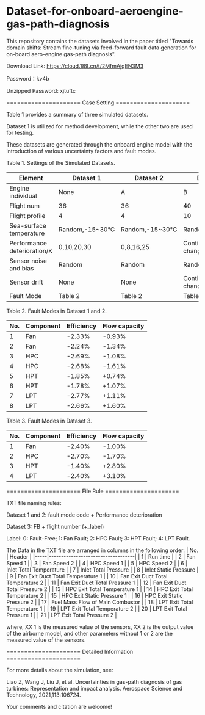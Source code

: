 # Dataset-for-onboard-aeroengine-gas-path-diagnosis
This repository contains the datasets involved in the paper titled "Towards domain shifts: Stream fine-tuning via feed-forward fault data generation for on-board aero-engine gas-path diagnosis".

Download Link: https://cloud.189.cn/t/2MfmAjqEN3M3

Password：kv4b

Unzipped Password: xjtuftc

===================== Case Setting =====================

Table 1 provides a summary of three simulated datasets. 

Dataset 1 is utilized for method development, while the other two are used for testing. 

These datasets are generated through the onboard engine model with the introduction of various uncertainty factors and fault modes. 

Table 1. Settings of the Simulated Datasets.

| Element                     | Dataset 1      | Dataset 2      | Dataset 3           |
|-----------------------------|----------------|----------------|---------------------|
| Engine individual           | None           | A              | B                   |
| Flight num                  | 36             | 36             | 40                  |
| Flight profile              | 4              | 4              | 10                  |
| Sea-surface temperature     | Random,-15~30℃ | Random,-15~30℃ | Random,-15~30℃      |
| Performance deterioration/K | 0,10,20,30     | 0,8,16,25      | Continuous changing |
| Sensor noise and bias       | Random         | Random         | Random              |
| Sensor drift                | None           | None           | Continuous changing |
| Fault Mode                  | Table 2        | Table 2        | Table 3             |
 
 
Table 2. Fault Modes in Dataset 1 and 2.

| No. | Component | Efficiency | Flow capacity |
|-----|-----------|------------|---------------|
| 1   | Fan       | -2.33%     | -0.93%        |
| 2   | Fan       | -2.24%     | -1.34%        |
| 3   | HPC       | -2.69%     | -1.08%        |
| 4   | HPC       | -2.68%     | -1.61%        |
| 5   | HPT       | -1.85%     | +0.74%        |
| 6   | HPT       | -1.78%     | +1.07%        |
| 7   | LPT       | -2.77%     | +1.11%        |
| 8   | LPT       | -2.66%     | +1.60%        |

Table 3. Fault Modes in Dataset 3.

| No. | Component | Efficiency | Flow capacity |
|-----|-----------|------------|---------------|
| 1   | Fan       | -2.40%     | -1.00%        |
| 2   | HPC       | -2.70%     | -1.70%        |
| 3   | HPT       | -1.40%     | +2.80%        |
| 4   | LPT       | -2.40%     | +3.10%        |

===================== File Rule =====================

TXT file naming rules: 

Dataset 1 and 2:  fault mode code + Performance deterioration

Dataset 3: FB + flight number (+_label)

Label: 0: Fault-Free; 1: Fan Fault; 2: HPC Fault; 3: HPT Fault; 4: LPT Fault.

The Data in the TXT file are arranged in columns in the following order:
| No. | Header                            |
|-----|-----------------------------------|
| 1   | Run time                          |
| 2   | Fan Speed 1                       |
| 3   | Fan Speed 2                       |
| 4   | HPC Speed 1                       |
| 5   | HPC Speed 2                       |
| 6   | Inlet Total Temperature           |
| 7   | Inlet Total Pressure              |
| 8   | Inlet Static Pressure             |
| 9   | Fan Exit Duct Total Temperature 1 |
| 10  | Fan Exit Duct Total Temperature 2 |
| 11  | Fan Exit Duct Total Pressure 1    |
| 12  | Fan Exit Duct Total Pressure 2    |
| 13  | HPC Exit Total Temperature 1      |
| 14  | HPC Exit Total Temperature 2      |
| 15  | HPC Exit Static Pressure 1        |
| 16  | HPC Exit Static Pressure 2        |
| 17  | Fuel Mass Flow of Main Combustor  |
| 18  | LPT Exit Total Temperature 1      |
| 19  | LPT Exit Total Temperature 2      |
| 20  | LPT Exit Total Pressure 1         |
| 21  | LPT Exit Total Pressure 2         |

where, XX 1 is the measured value of the sensors, XX 2 is the output value of the airborne model, and other parameters without 1 or 2 are the measured value of the sensors.

===================== Detailed Information =====================

For more details about the simulation, see:

Liao Z, Wang J, Liu J, et al. Uncertainties in gas-path diagnosis of gas turbines: Representation and impact analysis. Aerospace Science and Technology, 2021,113:106724.

Your comments and citation are welcome!
